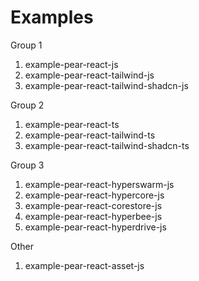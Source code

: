 # Examples
Group 1
1. example-pear-react-js
2. example-pear-react-tailwind-js
3. example-pear-react-tailwind-shadcn-js

Group 2
1. example-pear-react-ts
2. example-pear-react-tailwind-ts
3. example-pear-react-tailwind-shadcn-ts

Group 3
1. example-pear-react-hyperswarm-js
2. example-pear-react-hypercore-js
3. example-pear-react-corestore-js
4. example-pear-react-hyperbee-js
5. example-pear-react-hyperdrive-js

Other
1. example-pear-react-asset-js
